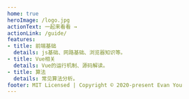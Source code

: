 ```yaml
---
home: true
heroImage: /logo.jpg
actionText: 一起来看看 →
actionLink: /guide/
features:
- title: 前端基础
  details: js基础、网路基础、浏览器知识等。
- title: Vue相关
  details: Vue的运行机制、源码解读。
- title: 算法
  details: 常见算法分析。
footer: MIT Licensed | Copyright © 2020-present Evan You
---
```

